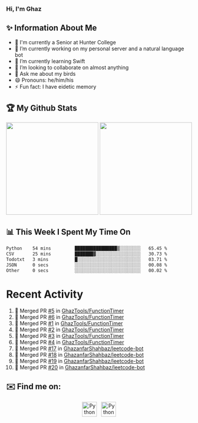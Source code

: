 ### Hi, I'm Ghaz

<!--
**GhazanfarShahbaz/GhazanfarShahbaz** is a ✨ _special_ ✨ repository because its `README.md` (this file) appears on your GitHub profile.

Here are some ideas to get you started:
-->

## ✨ Information About Me 
- 🏫 I'm currently a Senior at Hunter College 
- 🔭 I’m currently working on my personal server and a natural language bot
- 🌱 I’m currently learning Swift 
- 👯 I’m looking to collaborate on almost anything
- 💬 Ask me about my birds
- 😄 Pronouns: he/him/his
- ⚡ Fun fact: I have eidetic memory


## 🏆 My Github Stats
<div>
    <img height="250em" src="https://github-readme-stats.vercel.app/api?username=GhazanfarShahbaz&theme=tokyonight&show_icons=true&hide_border=true&&count_private=true&include_all_commits=true" />
    <img height="250em" src="https://github-readme-stats.vercel.app/api/top-langs/?username=GhazanfarShahbaz&theme=tokyonight&show_icons=true&hide_border=true&&count_private=true&include_all_commits=true" />
</div>

## 📊 This Week I Spent My Time On
<!--START_SECTION:waka-->

```txt
Python    54 mins         ████████████████▒░░░░░░░░   65.45 %
CSV       25 mins         ███████▓░░░░░░░░░░░░░░░░░   30.73 %
Todotxt   3 mins          █░░░░░░░░░░░░░░░░░░░░░░░░   03.71 %
JSON      0 secs          ░░░░░░░░░░░░░░░░░░░░░░░░░   00.08 %
Other     0 secs          ░░░░░░░░░░░░░░░░░░░░░░░░░   00.02 %
```

<!--END_SECTION:waka-->

#  Recent Activity 
<!--START_SECTION:activity-->
1. 🎉 Merged PR [#5](https://github.com/GhazTools/FunctionTimer/pull/5) in [GhazTools/FunctionTimer](https://github.com/GhazTools/FunctionTimer)
2. 🎉 Merged PR [#6](https://github.com/GhazTools/FunctionTimer/pull/6) in [GhazTools/FunctionTimer](https://github.com/GhazTools/FunctionTimer)
3. 🎉 Merged PR [#1](https://github.com/GhazTools/FunctionTimer/pull/1) in [GhazTools/FunctionTimer](https://github.com/GhazTools/FunctionTimer)
4. 🎉 Merged PR [#2](https://github.com/GhazTools/FunctionTimer/pull/2) in [GhazTools/FunctionTimer](https://github.com/GhazTools/FunctionTimer)
5. 🎉 Merged PR [#3](https://github.com/GhazTools/FunctionTimer/pull/3) in [GhazTools/FunctionTimer](https://github.com/GhazTools/FunctionTimer)
6. 🎉 Merged PR [#4](https://github.com/GhazTools/FunctionTimer/pull/4) in [GhazTools/FunctionTimer](https://github.com/GhazTools/FunctionTimer)
7. 🎉 Merged PR [#17](https://github.com/GhazanfarShahbaz/leetcode-bot/pull/17) in [GhazanfarShahbaz/leetcode-bot](https://github.com/GhazanfarShahbaz/leetcode-bot)
8. 🎉 Merged PR [#18](https://github.com/GhazanfarShahbaz/leetcode-bot/pull/18) in [GhazanfarShahbaz/leetcode-bot](https://github.com/GhazanfarShahbaz/leetcode-bot)
9. 🎉 Merged PR [#19](https://github.com/GhazanfarShahbaz/leetcode-bot/pull/19) in [GhazanfarShahbaz/leetcode-bot](https://github.com/GhazanfarShahbaz/leetcode-bot)
10. 🎉 Merged PR [#20](https://github.com/GhazanfarShahbaz/leetcode-bot/pull/20) in [GhazanfarShahbaz/leetcode-bot](https://github.com/GhazanfarShahbaz/leetcode-bot)
<!--END_SECTION:activity-->



## ✉️ Find me on:
<p align="center">
    <a href="https://www.linkedin.com/in/ghazshahbaz/" target="_blank" rel="noopener noreferrer"> <img src="https://cdn.jsdelivr.net/npm/simple-icons@v3/icons/linkedin.svg" alt="Python" height="40" style="vertical-align:top; margin:4px"></a>
    <a href="mailto:ghazanfarshahbaz2409@gmail.com"> <img src="https://cdn.jsdelivr.net/npm/simple-icons@v3/icons/gmail.svg" alt="Python" height="40" style="vertical-align:top; margin:4px"></a>
</p>

<!-- Themes:
https://github.com/anuraghazra/github-readme-stats/blob/master/themes/README.md -->
